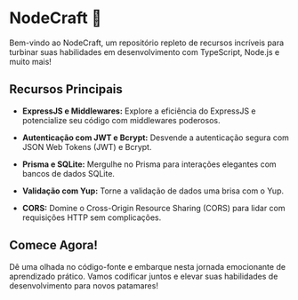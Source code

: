# NodeCraft 🚀

Bem-vindo ao NodeCraft, um repositório repleto de recursos incríveis para turbinar suas habilidades em desenvolvimento com TypeScript, Node.js e muito mais!

## Recursos Principais

- **ExpressJS e Middlewares:** Explore a eficiência do ExpressJS e potencialize seu código com middlewares poderosos.

- **Autenticação com JWT e Bcrypt:** Desvende a autenticação segura com JSON Web Tokens (JWT) e Bcrypt.

- **Prisma e SQLite:** Mergulhe no Prisma para interações elegantes com bancos de dados SQLite.

- **Validação com Yup:** Torne a validação de dados uma brisa com o Yup.

- **CORS:** Domine o Cross-Origin Resource Sharing (CORS) para lidar com requisições HTTP sem complicações.

## Comece Agora!

Dê uma olhada no código-fonte e embarque nesta jornada emocionante de aprendizado prático. Vamos codificar juntos e elevar suas habilidades de desenvolvimento para novos patamares!

